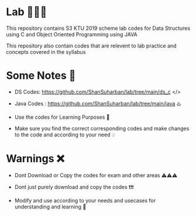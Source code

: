 # Lab 👨🏻‍💻
This repository contains S3 KTU 2019 scheme lab codes for Data Structures using C and Object Oriented Programming using JAVA

This repository also contain codes that are relevent to lab practice and concepts covered in the syllabus

#  Some Notes 📝

* DS Codes: https://github.com/ShanSuharban/lab/tree/main/ds_c </>

+ Java Codes : https://github.com/ShanSuharban/lab/tree/main/java ♨️

- Use the codes for Learning Purposes 📖

* Make sure you find the correct corresponding codes and make changes to the code and according to your need 💡

#  Warnings ❌

* Dont Download or Copy the codes for exam and other areas ⚠️⚠️⚠️

+ Dont just purely download and copy the codes ❗❗❗

- Modify and use according to your needs and usecases for understanding and learning 🧠
